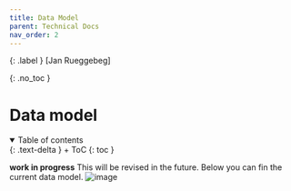 ```yaml
---
title: Data Model
parent: Technical Docs
nav_order: 2
---
```


{: .label }
[Jan Rueggebeg]

{: .no_toc }
# Data model

<details open markdown="block">
{: .text-delta }
<summary>Table of contents</summary>
+ ToC
{: toc }
</details>

**work in progress** 
This will be revised in the future. 
Below you can fin the current data model.
![image](https://github.com/user-attachments/assets/b4461f4e-52f7-48fc-9f4a-e75dda6f659d)

